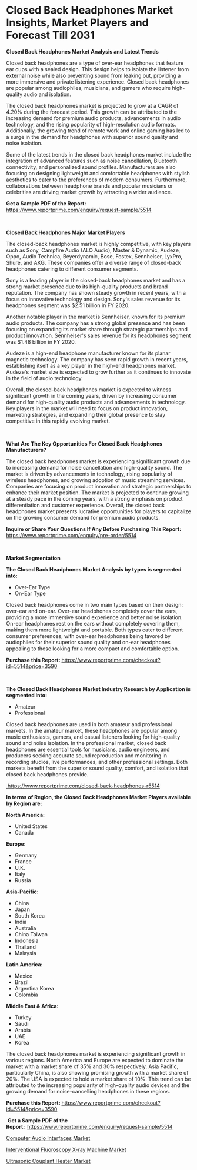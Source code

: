 <p><h1>Closed Back Headphones Market Insights, Market Players and Forecast Till 2031</h1></p><p><strong>Closed Back Headphones Market Analysis and Latest Trends</strong></p>
<p><p>Closed back headphones are a type of over-ear headphones that feature ear cups with a sealed design. This design helps to isolate the listener from external noise while also preventing sound from leaking out, providing a more immersive and private listening experience. Closed back headphones are popular among audiophiles, musicians, and gamers who require high-quality audio and isolation.</p><p>The closed back headphones market is projected to grow at a CAGR of 4.20% during the forecast period. This growth can be attributed to the increasing demand for premium audio products, advancements in audio technology, and the rising popularity of high-resolution audio formats. Additionally, the growing trend of remote work and online gaming has led to a surge in the demand for headphones with superior sound quality and noise isolation.</p><p>Some of the latest trends in the closed back headphones market include the integration of advanced features such as noise cancellation, Bluetooth connectivity, and personalized sound profiles. Manufacturers are also focusing on designing lightweight and comfortable headphones with stylish aesthetics to cater to the preferences of modern consumers. Furthermore, collaborations between headphone brands and popular musicians or celebrities are driving market growth by attracting a wider audience.</p></p>
<p><strong>Get a Sample PDF of the Report:&nbsp;</strong> <a href="https://www.reportprime.com/enquiry/request-sample/5514">https://www.reportprime.com/enquiry/request-sample/5514</a></p>
<p>&nbsp;</p>
<p><strong>Closed Back Headphones Major Market Players</strong></p>
<p><p>The closed-back headphones market is highly competitive, with key players such as Sony, Campfire Audio (ALO Audio), Master & Dynamic, Audeze, Oppo, Audio Technica, Beyerdynamic, Bose, Fostex, Sennheiser, LyxPro, Shure, and AKG. These companies offer a diverse range of closed-back headphones catering to different consumer segments.</p><p>Sony is a leading player in the closed-back headphones market and has a strong market presence due to its high-quality products and brand reputation. The company has shown steady growth in recent years, with a focus on innovative technology and design. Sony's sales revenue for its headphones segment was $2.51 billion in FY 2020.</p><p>Another notable player in the market is Sennheiser, known for its premium audio products. The company has a strong global presence and has been focusing on expanding its market share through strategic partnerships and product innovation. Sennheiser's sales revenue for its headphones segment was $1.48 billion in FY 2020.</p><p>Audeze is a high-end headphone manufacturer known for its planar magnetic technology. The company has seen rapid growth in recent years, establishing itself as a key player in the high-end headphones market. Audeze's market size is expected to grow further as it continues to innovate in the field of audio technology.</p><p>Overall, the closed-back headphones market is expected to witness significant growth in the coming years, driven by increasing consumer demand for high-quality audio products and advancements in technology. Key players in the market will need to focus on product innovation, marketing strategies, and expanding their global presence to stay competitive in this rapidly evolving market.</p></p>
<p>&nbsp;</p>
<p><strong>What Are The Key Opportunities For Closed Back Headphones Manufacturers?</strong></p>
<p><p>The closed back headphones market is experiencing significant growth due to increasing demand for noise cancellation and high-quality sound. The market is driven by advancements in technology, rising popularity of wireless headphones, and growing adoption of music streaming services. Companies are focusing on product innovation and strategic partnerships to enhance their market position. The market is projected to continue growing at a steady pace in the coming years, with a strong emphasis on product differentiation and customer experience. Overall, the closed back headphones market presents lucrative opportunities for players to capitalize on the growing consumer demand for premium audio products.</p></p>
<p><strong>Inquire or Share Your Questions If Any Before Purchasing This Report:</strong> <a href="https://www.reportprime.com/enquiry/pre-order/5514">https://www.reportprime.com/enquiry/pre-order/5514</a></p>
<p>&nbsp;</p>
<p><strong>Market Segmentation</strong></p>
<p><strong>The Closed Back Headphones Market Analysis by types is segmented into:</strong></p>
<p><ul><li>Over-Ear Type</li><li>On-Ear Type</li></ul></p>
<p><p>Closed back headphones come in two main types based on their design: over-ear and on-ear. Over-ear headphones completely cover the ears, providing a more immersive sound experience and better noise isolation. On-ear headphones rest on the ears without completely covering them, making them more lightweight and portable. Both types cater to different consumer preferences, with over-ear headphones being favored by audiophiles for their superior sound quality and on-ear headphones appealing to those looking for a more compact and comfortable option.</p></p>
<p><strong>Purchase this Report:&nbsp;</strong><a href="https://www.reportprime.com/checkout?id=5514&price=3590">https://www.reportprime.com/checkout?id=5514&price=3590</a></p>
<p>&nbsp;</p>
<p><strong>The Closed Back Headphones Market Industry Research by Application is segmented into:</strong></p>
<p><ul><li>Amateur</li><li>Professional</li></ul></p>
<p><p>Closed back headphones are used in both amateur and professional markets. In the amateur market, these headphones are popular among music enthusiasts, gamers, and casual listeners looking for high-quality sound and noise isolation. In the professional market, closed back headphones are essential tools for musicians, audio engineers, and producers seeking accurate sound reproduction and monitoring in recording studios, live performances, and other professional settings. Both markets benefit from the superior sound quality, comfort, and isolation that closed back headphones provide.</p></p>
<p><a href="https://www.reportprime.com/closed-back-headphones-r5514">&nbsp;https://www.reportprime.com/closed-back-headphones-r5514</a></p>
<p><strong>In terms of Region, the Closed Back Headphones Market Players available by Region are:</strong></p>
<p>
    <p> <strong> North America: </strong>
        <ul>
            <li>United States</li>
            <li>Canada</li>
        </ul>
        </p> 
    <p> <strong> Europe: </strong>
        <ul>
            <li>Germany</li>
            <li>France</li>
            <li>U.K.</li>
            <li>Italy</li>
            <li>Russia</li>
        </ul>
        </p> 
    <p> <strong> Asia-Pacific: </strong>
        <ul>
            <li>China</li>
            <li>Japan</li>
            <li>South Korea</li>
            <li>India</li>
            <li>Australia</li>
            <li>China Taiwan</li>
            <li>Indonesia</li>
            <li>Thailand</li>
            <li>Malaysia</li>
        </ul>
        </p> 
    <p> <strong> Latin America: </strong>
        <ul>
            <li>Mexico</li>
            <li>Brazil</li>
            <li>Argentina Korea</li>
            <li>Colombia</li>
        </ul>
        </p> 
    <p> <strong> Middle East & Africa: </strong>
        <ul>
            <li>Turkey</li>
            <li>Saudi</li>
            <li>Arabia</li>
            <li>UAE</li>
            <li>Korea</li>
        </ul>
    </p>
    </p>
<p><p>The closed back headphones market is experiencing significant growth in various regions. North America and Europe are expected to dominate the market with a market share of 35% and 30% respectively. Asia Pacific, particularly China, is also showing promising growth with a market share of 20%. The USA is expected to hold a market share of 10%. This trend can be attributed to the increasing popularity of high-quality audio devices and the growing demand for noise-cancelling headphones in these regions.</p></p>
<p><strong>Purchase this Report: </strong><a href="https://www.reportprime.com/checkout?id=5514&price=3590">https://www.reportprime.com/checkout?id=5514&price=3590</a></p>
<p>&nbsp;<strong>Get a Sample PDF of the Report:&nbsp;&nbsp;</strong><a href="https://www.reportprime.com/enquiry/request-sample/5514">https://www.reportprime.com/enquiry/request-sample/5514</a></p>
<p><strong></strong></p>
<p><p><a href="https://github.com/niyotibauri9/Market-Research-Report-List-1/blob/main/computer-audio-interfaces-market.md">Computer Audio Interfaces Market</a></p><p><a href="https://issuu.com/reportprime-2/docs/interventional-fluoroscopy-x-ray-machine-market-si">Interventional Fluoroscopy X-ray Machine Market</a></p><p><a href="https://issuu.com/reportprime-2/docs/ultrasonic-couplant-heater-market-size-2030.pptx">Ultrasonic Couplant Heater Market</a></p></p>